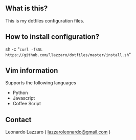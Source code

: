 ## What is this?

This is my dotfiles configuration files.


## How to install configuration?

sh -c "`curl -fsSL https://github.com/llazzaro/dotfiles/master/install.sh`"

## Vim information

Supports the following languages
 * Python
 * Javascript
 * Coffee Script

## Contact

Leonardo Lazzaro ( lazzaroleonardo@gmail.com )
